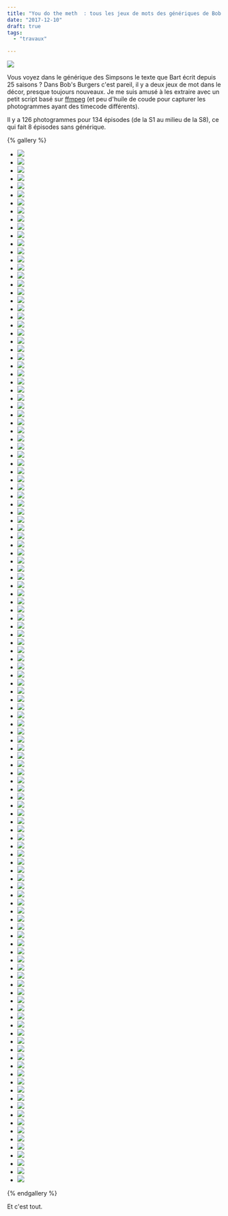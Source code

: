 ```yaml
---
title: "You do the meth  : tous les jeux de mots des génériques de Bob's Burgers"
date: "2017-12-10"
draft: true
tags:
  - "travaux"

---
```


![](/assets/images/Bobs-Burgers-S07E17-Zero-Larp-Thirty..png)

Vous voyez dans le générique des Simpsons le texte que Bart écrit depuis 25 saisons ? Dans Bob's Burgers c'est pareil, il y a deux jeux de mot dans le décor, presque toujours nouveaux. Je me suis amusé à les extraire avec un petit script basé sur [ffmpeg](http://ffmpeg.org/) (et peu d'huile de coude pour capturer les photogrammes ayant des timecode différents).

Il y a 126 photogrammes pour 134 épisodes (de la S1 au milieu de la S8), ce qui fait 8 épisodes sans générique.


{% gallery %}

- ![](/assets/images/Bobs-Burgers-S01E01-Human-Flesh.png '')
- ![](/assets/images/Bobs-Burgers-S01E02-Crawl-Space.png '')
- ![](/assets/images/Bobs-Burgers-S01E03-Sacred-Cow.png '')
- ![](/assets/images/Bobs-Burgers-S01E04-Sexy-Dance-Fighting.png '')
- ![](/assets/images/Bobs-Burgers-S01E05-Hamburger-Dinner-Theater.png '')
- ![](/assets/images/Bobs-Burgers-S01E06-Sheesh-Cab-Bob.png '')
- ![](/assets/images/Bobs-Burgers-S01E07-Bed-Breakfast.png '')
- ![](/assets/images/Bobs-Burgers-S01E08-Art-Crawl.png '')
- ![](/assets/images/Bobs-Burgers-S01E09-Spaghetti-Western-Meatballs.png '')
- ![](/assets/images/Bobs-Burgers-S01E10-Burger-Wars.png '')
- ![](/assets/images/Bobs-Burgers-S01E11-Weekend-Morts.png '')
- ![](/assets/images/Bobs-Burgers-S01E12-Lobsterfest.png '')
- ![](/assets/images/Bobs-Burgers-S01E13-Torpedo.png '')
- ![](/assets/images/Bobs-Burgers-S02E01-The-Belchies.png '')
- ![](/assets/images/Bobs-Burgers-S02E02-Bob-Day-Afternoon.png '')
- ![](/assets/images/Bobs-Burgers-S02E03-Synchronized-Swimming.png '')
- ![](/assets/images/Bobs-Burgers-S02E04-Burgerboss.png '')
- ![](/assets/images/Bobs-Burgers-S02E05-Food-Truckin.png '')
- ![](/assets/images/Bobs-Burgers-S02E06-Dr-Yap.png '')
- ![](/assets/images/Bobs-Burgers-S02E07-Moody-Foodie-.png '')
- ![](/assets/images/Bobs-Burgers-S02E08-Bad-Tina.png '')
- ![](/assets/images/Bobs-Burgers-S02E09-Beefsquatch.png '')
- ![](/assets/images/Bobs-Burgers-S03E01-Ear-sy-Rider.png '')
- ![](/assets/images/Bobs-Burgers-S03E02-Full-Bars-.png '')
- ![](/assets/images/Bobs-Burgers-S03E03-Bob-Fires-the-Kids-.png '')
- ![](/assets/images/Bobs-Burgers-S03E03-Bob-Fires-the-Kids.png '')
- ![](/assets/images/Bobs-Burgers-S03E04-Mutiny-on-the-Windbreaker.png '')
- ![](/assets/images/Bobs-Burgers-S03E05-An-Indecent-Thanksgiving-Proposal.png '')
- ![](/assets/images/Bobs-Burgers-S03E06-The-Deepening.png '')
- ![](/assets/images/Bobs-Burgers-S03E07-Tina-rannosaurus-Wrecks.png '')
- ![](/assets/images/Bobs-Burgers-S03E08-The-Unbearable-Like-Likeness-of-Gene.png '')
- ![](/assets/images/Bobs-Burgers-S03E09-God-Rest-Ye-Merry-Gentle-Mannequins.png '')
- ![](/assets/images/Bobs-Burgers-S03E10-Mother-Daughter-Laser-Razor.png '')
- ![](/assets/images/Bobs-Burgers-S03E11-Nude-Beach.png '')
- ![](/assets/images/Bobs-Burgers-S03E12-Broadcast-Wagstaff-School-News.png '')
- ![](/assets/images/Bobs-Burgers-S03E13-My-Fuzzy-Valentine.png '')
- ![](/assets/images/Bobs-Burgers-S03E14-Lindapendent-Woman.png '')
- ![](/assets/images/Bobs-Burgers-S03E15-O-T-The-Outside-Toilet.png '')
- ![](/assets/images/Bobs-Burgers-S03E16-Topsy.png '')
- ![](/assets/images/Bobs-Burgers-S03E17-Two-for-Tina.png '')
- ![](/assets/images/Bobs-Burgers-S03E18-It-Snakes-a-Village.png '')
- ![](/assets/images/Bobs-Burgers-S03E19-Family-Fracas.png '')
- ![](/assets/images/Bobs-Burgers-S03E20-The-Kids-Run-the-Restaurant.png '')
- ![](/assets/images/Bobs-Burgers-S03E21-Boyz-4-Now.png '')
- ![](/assets/images/Bobs-Burgers-S03E22-Carpe-Museum.png '')
- ![](/assets/images/Bobs-Burgers-S03E23-The-Unnatural.png '')
- ![](/assets/images/Bobs-Burgers-S04E01-A-River-Runs-Through-Bob.png '')
- ![](/assets/images/Bobs-Burgers-S04E02-Fort-Night.png '')
- ![](/assets/images/Bobs-Burgers-S04E03-Seaplane.png '')
- ![](/assets/images/Bobs-Burgers-S04E04-My-Big-Fat-Greek-Bob.png '')
- ![](/assets/images/Bobs-Burgers-S04E05-Turkey-in-a-Can.png '')
- ![](/assets/images/Bobs-Burgers-S04E06-Purple-Rain-Union-.png '')
- ![](/assets/images/Bobs-Burgers-S04E07-Bob-and-Deliver.png '')
- ![](/assets/images/Bobs-Burgers-S04E08-Christmas-in-the-Car.png '')
- ![](/assets/images/Bobs-Burgers-S04E09-Slumber-Party.png '')
- ![](/assets/images/Bobs-Burgers-S04E10-Presto-Tina-O-.png '')
- ![](/assets/images/Bobs-Burgers-S04E11-Easy-Com-mercial-Easy-Go-mercial-.png '')
- ![](/assets/images/Bobs-Burgers-S04E12-The-Frond-Files.png '')
- ![](/assets/images/Bobs-Burgers-S04E13-Mazel-Tina.png '')
- ![](/assets/images/Bobs-Burgers-S04E14-Uncle-Teddy.png '')
- ![](/assets/images/Bobs-Burgers-S04E15-The-Kids-Rob-a-Train.png '')
- ![](/assets/images/Bobs-Burgers-S04E16-I-Get-Psy-chic-Out-Of-You.png '')
- ![](/assets/images/Bobs-Burgers-S04E17-The-Equestranauts.png '')
- ![](/assets/images/Bobs-Burgers-S04E18-Ambergris.png '')
- ![](/assets/images/Bobs-Burgers-S04E19-The-Kids-Run-Away.png '')
- ![](/assets/images/Bobs-Burgers-S04E20-Gene-It-On.png '')
- ![](/assets/images/Bobs-Burgers-S05E03-Friends-with-Burger-fits..png '')
- ![](/assets/images/Bobs-Burgers-S05E05-Best-Burger-..png '')
- ![](/assets/images/Bobs-Burgers-S05E06-Father-of-the-Bob-..png '')
- ![](/assets/images/Bobs-Burgers-S05E07-Tina-Tailor-Soldier-Spy-..png '')
- ![](/assets/images/Bobs-Burgers-S05E08-Midday-Run-..png '')
- ![](/assets/images/Bobs-Burgers-S05E09-Speakeasy-Rider-..png '')
- ![](/assets/images/Bobs-Burgers-S05E10-Late-Afternoon-in-the-Garden-of-Bob-and-Louise-..png '')
- ![](/assets/images/Bobs-Burgers-S05E11-Cant-Buy-Me-Math-..png '')
- ![](/assets/images/Bobs-Burgers-S05E12-The-Millie-churian-Candidate-..png '')
- ![](/assets/images/Bobs-Burgers-S05E13-The-Gayle-Tales-..png '')
- ![](/assets/images/Bobs-Burgers-S05E14-Lil-Hard-Dad-..png '')
- ![](/assets/images/Bobs-Burgers-S05E15-Adventures-in-Chinchilla-Sitting-..png '')
- ![](/assets/images/Bobs-Burgers-S05E16-The-Runaway-Club-..png '')
- ![](/assets/images/Bobs-Burgers-S05E17-Itty-Bitty-Ditty-Committee-..png '')
- ![](/assets/images/Bobs-Burgers-S05E18-Eat-Spray-Linda-..png '')
- ![](/assets/images/Bobs-Burgers-S05E19-Housetrap-..png '')
- ![](/assets/images/Bobs-Burgers-S05E20-Hawk-Chick-..png '')
- ![](/assets/images/Bobs-Burgers-S06E01-Sliding-Bobs..png '')
- ![](/assets/images/Bobs-Burgers-S06E01-Sliding-Bobs.png '')
- ![](/assets/images/Bobs-Burgers-S06E02-The-Land-Ship..png '')
- ![](/assets/images/Bobs-Burgers-S06E03-Hauntening..png '')
- ![](/assets/images/Bobs-Burgers-S06E04-Gayle-Makin-Bob-Sled..png '')
- ![](/assets/images/Bobs-Burgers-S06E05-Nice-Capades..png '')
- ![](/assets/images/Bobs-Burgers-S06E06-The-Cook-the-Steve-the-Gayle-Her-Lover..png '')
- ![](/assets/images/Bobs-Burgers-S06E07-The-Gene-and-Courtney-Show..png '')
- ![](/assets/images/Bobs-Burgers-S06E08-Sexy-Dance-Healing..png '')
- ![](/assets/images/Bobs-Burgers-S06E09-Sacred-Couch..png '')
- ![](/assets/images/Bobs-Burgers-S06E10-Lice-Things-are-Lice..png '')
- ![](/assets/images/Bobs-Burgers-S06E11-House-of-1000-Bounces..png '')
- ![](/assets/images/Bobs-Burgers-S06E12-Stand-By-Gene..png '')
- ![](/assets/images/Bobs-Burgers-S06E13-Wag-the-Hog..png '')
- ![](/assets/images/Bobs-Burgers-S06E14-The-Hormone-iums..png '')
- ![](/assets/images/Bobs-Burgers-S06E15-Pro-Tiki-Con-Tiki..png '')
- ![](/assets/images/Bobs-Burgers-S06E16-Bye-Bye-Boo-Boo..png '')
- ![](/assets/images/Bobs-Burgers-S06E17-The-Horse-Rider-er..png '')
- ![](/assets/images/Bobs-Burgers-S06E18-Secret-Admiral-irer..png '')
- ![](/assets/images/Bobs-Burgers-S06E19-Glued-Where’s-My-Bob.png '')
- ![](/assets/images/Bobs-Burgers-S07E01-Flu-ouise..png '')
- ![](/assets/images/Bobs-Burgers-S07E02-Sea-Me-Now..png '')
- ![](/assets/images/Bobs-Burgers-S07E03-Teen-A-Witch..png '')
- ![](/assets/images/Bobs-Burgers-S07E04-They-Serve-Horses-Dont-They..png '')
- ![](/assets/images/Bobs-Burgers-S07E05-Larger-Brother-Where-Fart-Thou..png '')
- ![](/assets/images/Bobs-Burgers-S07E06-The-Quirk-ducers..png '')
- ![](/assets/images/Bobs-Burgers-S07E08-Ex-MachTina..png '')
- ![](/assets/images/Bobs-Burgers-S07E10-Theres-No-Business-Like-Mr-Business-Business..png '')
- ![](/assets/images/Bobs-Burgers-S07E11-A-Few-Gurt-Me..png '')
- ![](/assets/images/Bobs-Burgers-S07E12-Like-Gene-for-Chocolat..png '')
- ![](/assets/images/Bobs-Burgers-S07E13-The-Grand-Mama-Pest-Hote..png '')
- ![](/assets/images/Bobs-Burgers-S07E14-Aquaticism..png '')
- ![](/assets/images/Bobs-Burgers-S07E15-Aint-Miss-Debatin..png '')
- ![](/assets/images/Bobs-Burgers-S07E16-Eggs-for-Days..png '')
- ![](/assets/images/Bobs-Burgers-S07E17-Zero-Larp-Thirty..png '')
- ![](/assets/images/Bobs-Burgers-S07E18-The-Laser-inth..png '')
- ![](/assets/images/Bobs-Burgers-S07E19-Thelma-Louise-Except-Thelma-is-Linda..png '')
- ![](/assets/images/Bobs-Burgers-S07E20-Mom-Lies-and-Videotapes..png '')
- ![](/assets/images/Bobs-Burgers-S07E21-Paraders-of-the-Lost-Float..png '')
- ![](/assets/images/Bobs-Burgers-S07E22-Into-the-Mild..png '')
- ![](/assets/images/Bobs-Burgers-S08E02-The-Silence-of-the-Louise.png '')
- ![](/assets/images/Bobs-Burgers-S08E03-The-Wolf-of-Wharf-Street.png '')
- ![](/assets/images/Bobs-Burgers-S08E04.png '')
- ![](/assets/images/Bobs-Burgers-S08E05-Thanks-Hoarding.png '')


{% endgallery %}

Et c'est tout.
